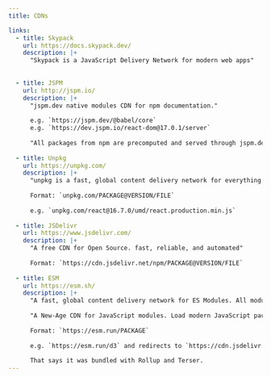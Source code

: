 ```yaml
---
title: CDNs

links:
  - title: Skypack
    url: https://docs.skypack.dev/
    description: |+
      "Skypack is a JavaScript Delivery Network for modern web apps"
      
    
  - title: JSPM
    url: http://jspm.io/
    description: |+
      "jspm.dev native modules CDN for npm documentation."
      
      e.g. `https://jspm.dev/@babel/core`
      e.g. `https://dev.jspm.io/react-dom@17.0.1/server`
      
      "All packages from npm are precomputed and served through jspm.dev and are available at their corresponding URLs."
    
  - title: Unpkg
    url: https://unpkg.com/
    description: |+
      "unpkg is a fast, global content delivery network for everything on npm."
      
      Format: `unpkg.com/PACKAGE@VERSION/FILE` 
      
      e.g. `unpkg.com/react@16.7.0/umd/react.production.min.js`
      
  - title: JSDelivr
    url: https://www.jsdelivr.com/
    description: |+
      "A free CDN for Open Source. fast, reliable, and automated"
      
      Format: `https://cdn.jsdelivr.net/npm/PACKAGE@VERSION/FILE`
      
  - title: ESM
    url: https://esm.sh/
    description: |+
      "A fast, global content delivery network for ES Modules. All modules are transformed to ESM by esbuild in NPM."
      
      "A New-Age CDN for JavaScript modules. Load modern JavaScript packages built for you on-demand. Works in modern web browsers, node.js, and deno."
            
      Format: `https://esm.run/PACKAGE`
      
      e.g. `https://esm.run/d3` and redirects to `https://cdn.jsdelivr.net/npm/d3/+esm`
      
      That says it was bundled with Rollup and Terser.
---
```


